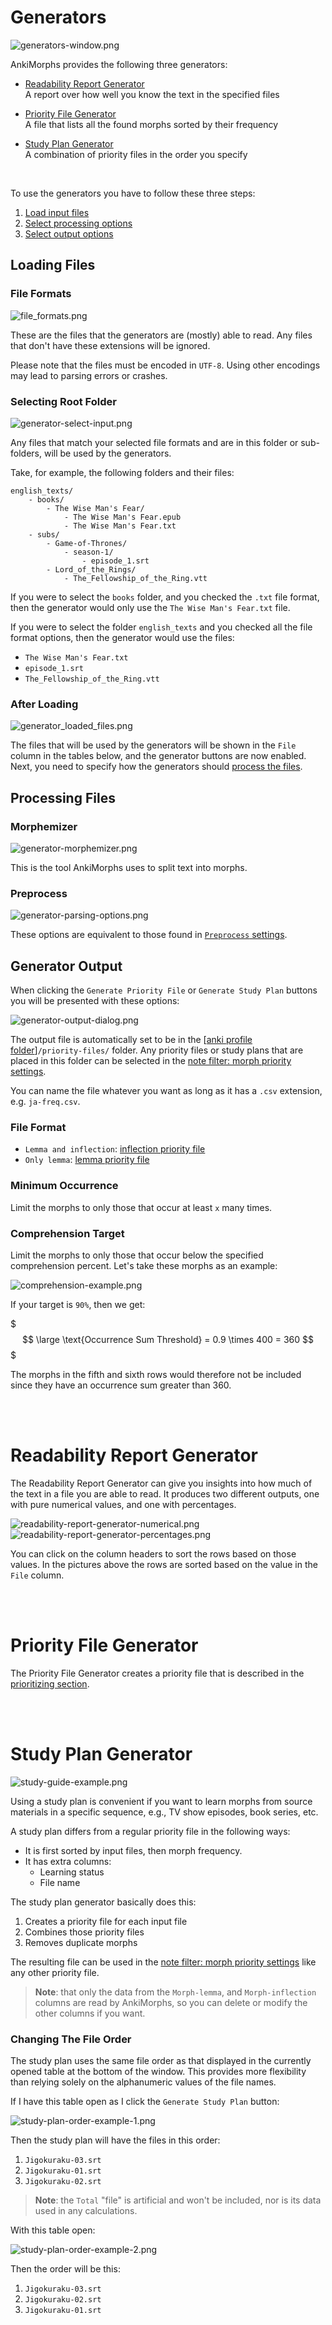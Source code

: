 # Generators


![generators-window.png](../../img/generators-window.png)

AnkiMorphs provides the following three generators:

- [Readability Report Generator](#readability-report-generator)  
  A report over how well you know the text in the specified files

- [Priority File Generator](#priority-file-generator)  
  A file that lists all the found morphs sorted by their frequency  

- [Study Plan Generator](#study-plan-generator)  
  A combination of priority files in the order you specify

<br>

To use the generators you have to follow these three steps:
1. [Load input files](#loading-files)
2. [Select processing options](#processing-files)
3. [Select output options](#generator-output)

## Loading Files

### File Formats

![file_formats.png](../../img/file_formats.png)

These are the files that the generators are (mostly) able to read. Any files that don't have these extensions will be
ignored.

Please note that the files must be encoded in `UTF-8`. Using other encodings may lead to parsing errors or crashes.

### Selecting Root Folder

![generator-select-input.png](../../img/generator-select-input.png)

Any files that match your selected file formats and are in this folder or sub-folders,
will be used by the generators.

Take, for example, the following folders and their files:

```
english_texts/
    - books/
        - The Wise Man's Fear/
            - The Wise Man's Fear.epub
            - The Wise Man's Fear.txt
    - subs/
        - Game-of-Thrones/
            - season-1/
                - episode_1.srt
        - Lord_of_the_Rings/
            - The_Fellowship_of_the_Ring.vtt

```

If you were to select the `books` folder, and you checked the `.txt` file format, then the generator would
only use the `The Wise Man's Fear.txt` file.

If you were to select the folder `english_texts` and you checked all the file format options, then the generator would
use the files:

- `The Wise Man's Fear.txt`
- `episode_1.srt`
- `The_Fellowship_of_the_Ring.vtt`

### After Loading

![generator_loaded_files.png](../../img/generator_loaded_files.png)

The files that will be used by the generators will be shown in the `File` column in the tables below, and the generator
buttons are now enabled. Next, you need to specify how the generators should [process the files](#processing-files).

## Processing Files

### Morphemizer

![generator-morphemizer.png](../../img/generator-morphemizer.png)

This is the tool AnkiMorphs uses to split text into morphs.

### Preprocess

![generator-parsing-options.png](../../img/generator-preprocess-options.png)

These options are equivalent to those found in [`Preprocess` settings](../setup/settings/preprocess.md).

## Generator Output

When clicking the `Generate Priority File` or `Generate Study Plan` buttons you will be presented with these options:

![generator-output-dialog.png](../../img/generator-output-dialog.png)

The output file is automatically set to be in the [[anki profile folder](../../glossary.md#profile-folder)]`/priority-files/` folder. Any priority
files or study plans that are placed in this folder can be selected in the 
[note filter: morph priority settings](../setup/settings/note-filter.md#morph-priority).

You can name the file whatever you want as long as it has a `.csv` extension, e.g. `ja-freq.csv`.

### File Format

- `Lemma and inflection`: [inflection priority file](../setup/prioritizing.md#custom-inflection-priority-files)
- `Only lemma`: [lemma priority file](../setup/prioritizing.md#custom-lemma-priority-files)

### Minimum Occurrence

Limit the morphs to only those that occur at least `x` many times.

### Comprehension Target

Limit the morphs to only those that occur below the specified comprehension percent. Let's take these morphs as an example:

![comprehension-example.png](../../img/comprehension-example.png)

If your target is `90%`, then we get:

$$$ \large \text{Occurrence Sum Threshold} = 0.9 \times 400 = 360 $$$

The morphs in the fifth and sixth rows would therefore not be included since they have an occurrence sum greater than 360.

<br>
<br>

# Readability Report Generator

The Readability Report Generator can give you insights into how much of the text in a file you are able to read. It produces two
different outputs, one with pure numerical values, and one with percentages.

![readability-report-generator-numerical.png](../../img/readability-report-generator-numerical.png)
![readability-report-generator-percentages.png](../../img/readability-report-generator-percentages.png)

You can click on the column headers to sort the rows based on those values. In the pictures above the rows
are sorted based on the value in the `File` column.

<br>
<br>

# Priority File Generator

The Priority File Generator creates a priority file that is described in the [prioritizing section](../setup/prioritizing.md).

<br>
<br>

# Study Plan Generator

![study-guide-example.png](../../img/study-guide-example.png)

Using a study plan is convenient if you want to learn morphs from source materials in a specific sequence,
e.g., TV show episodes, book series, etc.

A study plan differs from a regular priority file in the following ways:
- It is first sorted by input files, then morph frequency.
- It has extra columns:
    - Learning status
    - File name

The study plan generator basically does this:
1. Creates a priority file for each input file
2. Combines those priority files
3. Removes duplicate morphs

The resulting file can be used in the [note filter: morph priority settings](../setup/settings/note-filter.md#morph-priority)
like any other priority file.

> **Note**: that only the data from the `Morph-lemma`, and `Morph-inflection` columns are read 
by AnkiMorphs, so you can delete or modify the other columns if you want.


### Changing The File Order

The study plan uses the same file order as that displayed in the currently opened table at the bottom of the window.
This provides more flexibility than relying solely on the alphanumeric values of the file names.

If I have this table open as I click the `Generate Study Plan` button:

![study-plan-order-example-1.png](../../img/study-plan-order-example-1.png)

Then the study plan will have the files in this order:
1. `Jigokuraku-03.srt`
2. `Jigokuraku-01.srt`
3. `Jigokuraku-02.srt`

> **Note**: the `Total` "file" is artificial and won't be included, nor is its data used in any calculations.

With this table open:

![study-plan-order-example-2.png](../../img/study-plan-order-example-2.png)

Then the order will be this:
1. `Jigokuraku-03.srt`
2. `Jigokuraku-02.srt`
3. `Jigokuraku-01.srt`
